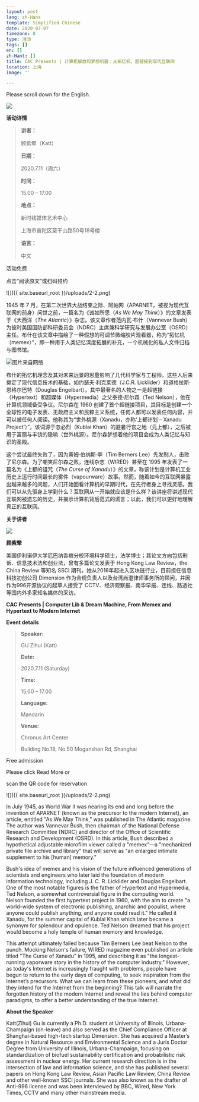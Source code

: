 ```yaml
---
layout: post
lang: zh-Hans
template: Simplified Chinese
date: 2020-07-07
timezone: 8
type: 活动
tags: []
en: []
zh-Hant: []
title: CAC Presents | 计算机解放和梦想机器：从拓忆机、超链接到现代互联网
location: 上海
image: ''

---
```


Please scroll down for the English.

![](https://mmbiz.qpic.cn/mmbiz_gif/DaptQGFkFfJu6a52ia9sRjUdG50mOyEbrMibalEI8bBO6ssS73WHt5zurjZnsxQibxGyZ5f0MbaJIWia8sia1n0MmoQ/640?wx_fmt=gif&tp=webp&wxfrom=5&wx_lazy=1)

**活动详情**

> **讲者：**
>
> 顾紫翚（Katt）
>
> **日期：**
>
> 2020\.7.11（周六）
>
> **时间：**
>
> 15\.00 – 17.00
>
> **地点：**
>
> 新时线媒体艺术中心
>
> 上海市普陀区莫干山路50号18号楼
>
> **语言：**
>
> 中文

活动免费

点击“阅读原文”或扫码预约

![]({{ site.baseurl_root }}/uploads/2-2.png)

1945 年 7 月，在第二次世界大战结束之际、阿帕网（APARNET，被视为现代互联网的前身）问世之前，一篇名为《诚如所思（_As We May Think_）》的文章发表于《大西洋（_The Atlantic_）》杂志。该文章作者范内瓦·布什（Vannevar Bush）为彼时美国国防部科研委员会（NDRC）主席兼科学研究与发展办公室（OSRD）主任。布什在该文章中描绘了一种假想的可调节微缩胶片观看器，称为“拓忆机（memex）”，即一种用于人类记忆深度拓展的补充，一个机械化的私人文件归档与图书馆。

![](https://mmbiz.qpic.cn/mmbiz_jpg/DaptQGFkFfIfYNKExCtC5grZPFXibflDz8ARia8x9GJpwvyV2j3uUSqExcEm1wX5YibPA6Rd78AEdxPx48mT90Asg/640?wx_fmt=jpeg&tp=webp&wxfrom=5&wx_lazy=1&wx_co=1)图片来自网络

布什的拓忆机理念及其对未来远景的思量影响了几代科学家与工程师，这些人后来奠定了现代信息技术的基础，如约瑟夫·利克莱德（J.C.R. Licklider）和道格拉斯·恩格尔巴特（Douglas Engelbart）。其中最著名的人物之一是超链接（Hypertext）和超媒体（Hypermedia）之父泰德·尼尔森（Ted Nelson），他在计算机领域备受争议。尼尔森在 1960 创建了首个超链接项目，其目标是创建一个全球性的电子发表、无政府主义和民粹主义系统，任何人都可以发表任何内容，并可以被任何人阅读。他称其为“世外桃源（Xanadu，亦称‘上都计划 – Xanadu Project’）”，该词源于忽必烈（Kublai Khan）的避暑行宫之地（元上都），之后被用于富丽与丰饶的隐喻（世外桃源）。尼尔森梦想着他的项目会成为人类记忆与知识的圣殿。

这个尝试最终失败了，因为蒂姆·伯纳斯·李（Tim Berners Lee）先发制人，击败了尼尔森。为了嘲笑尼尔森之败，连线杂志（WIRED）甚至在 1995 年发表了一篇名为《上都的诅咒（_The Curse of Xanadu_）》的文章，称该计划是计算机工业历史上运行时间最长的雾件（vapourware）故事。然而，随着如今的互联网暴露出越来越多的问题，人们开始回看计算机的早期时代，在先行者身上寻找灵感。我们可以从先驱身上学到什么？互联网从一开始就应该是什么样？该讲座将讲述现代互联网被遗忘的历史，并揭示计算机背后范式的谎言；以此，我们可以更好地理解真正的互联网。

**关于讲者**

![](https://mmbiz.qpic.cn/mmbiz_jpg/DaptQGFkFfIfYNKExCtC5grZPFXibflDzYEN0ibQbqGQwo02Z6s7H4jbziaVZO6tZExKO7Loka0xQXzMsdr9NP5oQ/640?wx_fmt=jpeg&tp=webp&wxfrom=5&wx_lazy=1&wx_co=1)

**顾紫翚**

美国伊利诺伊大学厄巴纳香槟分校环境科学硕士，法学博士；其论文方向包括刑诉、信息技术法和创业法，曾有多篇论文发表于 Hong Kong Law Review，the China Review 等知名 SSCI 期刊。她从2016年起进入区块链行业，目前担任信息科技初创公司 Dimension 作为合规负责人以及台湾尚澄律师事务所的顾问，并因作为996开源协议的起草人接受了 CCTV、经济观察报、南华早报、连线、路透社等国内外多家知名媒体的采访。

**CAC Presents | Computer Lib & Dream Machine, From Memex and Hypertext to Modern Internet**

**Event details**

> **Speaker:**
>
> GU Zihui (Katt)
>
> **Date:**
>
> 2020\.7.11 (Saturday)
>
> **Time:**
>
> 15\.00 – 17.00
>
> **Language:**
>
> Mandarin
>
> **Venue:**
>
> Chronus Art Center
>
> Building No.18, No.50 Moganshan Rd, Shanghai

Free admission

Please click Read More or

scan the QR code for reservation

![]({{ site.baseurl_root }}/uploads/2-2.png)

In July 1945, as World War II was nearing its end and long before the invention of APARNET (known as the precursor to the modern Internet), an article, entitled "As We May Think," was published in The Atlantic magazine. The author was Vannevar Bush, then chairman of the National Defense Research Committee (NDRC) and director of the Office of Scientific Research and Development (OSRD). In this article, Bush described a hypothetical adjustable microfilm viewer called a "memex"—a "mechanized private file archive and library" that will serve as "an enlarged intimate supplement to his \[human\] memory."

Bush's idea of memex and his vision of the future influenced generations of scientists and engineers who later laid the foundation of modern information technology, including J. C. R. Licklider and Douglas Engelbart. One of the most notable figures is the father of Hypertext and Hypermedia, Ted Nelson, a somewhat controversial figure in the computing world. Nelson founded the first hypertext project in 1960, with the aim to create "a world-wide system of electronic publishing, anarchic and populist, where anyone could publish anything, and anyone could read it." He called it Xanadu, for the summer capital of Kublai Khan which later became a synonym for splendour and opulence. Ted Nelson dreamed that his project would become a holy temple of human memory and knowledge.

This attempt ultimately failed because Tim Berners Lee beat Nelson to the punch. Mocking Nelson's failure, WIRED magazine even published an article titled "The Curse of Xanadu" in 1995, and describing it as "the longest-running vaporware story in the history of the computer industry." However, as today's Internet is increasingly fraught with problems, people have begun to return to the early days of computing, to seek inspiration from the Internet’s precursors. What we can learn from these pioneers, and what did they intend for the Internet from the beginning? This talk will narrate the forgotten history of the modern Internet and reveal the lies behind computer paradigms, to offer a better understanding of the true Internet.

**About the Speaker**

Katt(Zihui) Gu is currently a Ph.D. student at University of Illinois, Urbana-Champaign (on-leave) and also served as the Chief Compliance Officer at Shanghai-based high-tech startup Dimension. She has acquired a Master’s degree in Natural Resource and Environmental Science and a Juris Doctor Degree from University of Illinois, Urbana-Champaign, focusing on standardization of biofuel sustainability certification and probabilistic risk assessment in nuclear energy. Her current research direction is in the intersection of law and information science, and she has published several papers on Hong Kong Law Review, Asian Pacific Law Review, China Review and other well-known SSCI journals. She was also known as the drafter of Anti-996 license and was been interviewed by BBC, Wired, New York Times, CCTV and many other mainstream media.